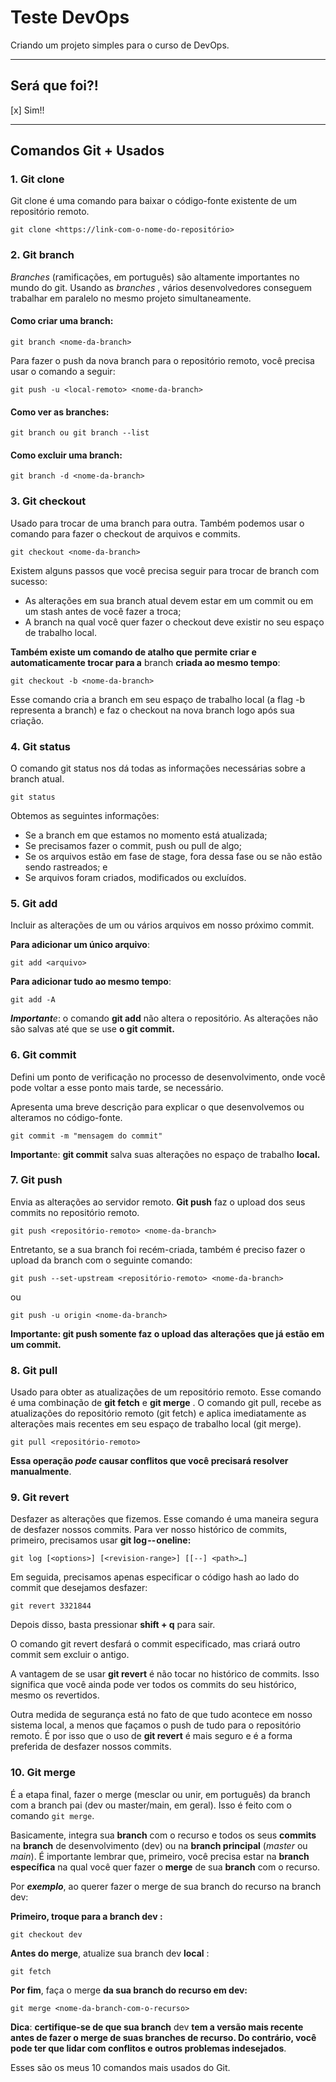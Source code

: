 # Teste DevOps

Criando um projeto simples para o curso de DevOps.

---

## **Será que foi?!**

[x] Sim!!

---

## Comandos Git + Usados

### **1. Git clone**

Git clone é uma comando para baixar o código-fonte existente de um repositório remoto.

`git clone <https://link-com-o-nome-do-repositório>`


### **2. Git branch**

*Branches* (ramificações, em português) são altamente importantes no mundo do git. Usando as  *branches* , vários desenvolvedores conseguem trabalhar em paralelo no mesmo projeto simultaneamente.

#### ****C**omo criar uma** branch:****

```
git branch <nome-da-branch>
```

Para fazer o push da nova branch para o repositório remoto, você precisa usar o comando a seguir:

```
git push -u <local-remoto> <nome-da-branch>
```


#### **Como ver as **branches:****

```
git branch ou git branch --list
```


#### **Como excluir um**a branch:

```
git branch -d <nome-da-branch>
```


### **3. Git checkout**

Usado para trocar de uma branch para outra. Também podemos usar o comando para fazer o checkout de arquivos e commits.

```
git checkout <nome-da-branch>
```

Existem alguns passos que você precisa seguir para trocar de branch com sucesso:

* As alterações em sua branch atual devem estar em um commit ou em um stash antes de você fazer a troca;
* A branch na qual você quer fazer o checkout deve existir no seu espaço de trabalho local.

**Também existe um comando de atalho que permite criar e automaticamente trocar para a** branch **criada ao mesmo tempo**:

```
git checkout -b <nome-da-branch>
```

Esse comando cria a branch em seu espaço de trabalho local (a flag -b representa a branch) e faz o checkout na nova branch logo após sua criação.


### **4. Git status**

O comando git status nos dá todas as informações necessárias sobre a branch atual.

```
git status
```

Obtemos as seguintes informações:

* Se a branch em que estamos no momento está atualizada;
* Se precisamos fazer o commit, push ou pull de algo;
* Se os arquivos estão em fase de stage, fora dessa fase ou se não estão sendo rastreados; e
* Se arquivos foram criados, modificados ou excluídos.

### **5. Git add**

Incluir as alterações de um ou vários arquivos em nosso próximo commit.

**Para adicionar um único arquivo**:

```
git add <arquivo>
```

**Para adicionar tudo ao mesmo tempo**:

```
git add -A
```

***Important**e*: o comando **git add** não altera o repositório. As alterações não são salvas até que se use **o **git commit.****


### **6. Git commit**

Defini um ponto de verificação no processo de desenvolvimento, onde você pode voltar a esse ponto mais tarde, se necessário.

Apresenta uma breve descrição para explicar o que desenvolvemos ou alteramos no código-fonte.

```
git commit -m "mensagem do commit"
```

**Important**e: **git commit** salva suas alterações no espaço de trabalho **local.**


### **7. Git push**

Envia as alterações ao servidor remoto. **Git push** faz o upload dos seus commits no repositório remoto.

```
git push <repositório-remoto> <nome-da-branch>
```

Entretanto, se a sua branch foi recém-criada, também é preciso fazer o upload da branch com o seguinte comando:

```
git push --set-upstream <repositório-remoto> <nome-da-branch>
```

ou

```
git push -u origin <nome-da-branch>
```

****Important**e**: **g**it push **somente faz o **upload** das alterações que já estão em um** commit.****


### **8. Git pull**

Usado para obter as atualizações de um repositório remoto. Esse comando é uma combinação de ****git fetch**** e  ****git merge**** . O comando git pull, recebe as atualizações do repositório remoto (git fetch) e aplica imediatamente as alterações mais recentes em seu espaço de trabalho local (git merge).

```
git pull <repositório-remoto>
```

**Essa operação *pode* causar conflitos que você precisará resolver **manual**mente**.


### **9. Git revert**

Desfazer as alterações que fizemos. Esse comando é uma maneira segura de desfazer nossos commits. Para ver nosso histórico de commits, primeiro, precisamos usar ****git log -- oneline:****

`git log [<options>] [<revision-range>] [[--] <path>…]`

Em seguida, precisamos apenas especificar o código hash ao lado do commit que desejamos desfazer:

```
git revert 3321844
```

Depois disso, basta pressionar ****shift + q**** para sair.

O comando git revert desfará o commit especificado, mas criará outro commit sem excluir o antigo.

A vantagem de se usar ****git revert**** é não tocar no histórico de commits. Isso significa que você ainda pode ver todos os commits do seu histórico, mesmo os revertidos.

Outra medida de segurança está no fato de que tudo acontece em nosso sistema local, a menos que façamos o push de tudo para o repositório remoto. É por isso que o uso de **git revert** é mais seguro e é a forma preferida de desfazer nossos commits.


### **10. Git merge**

É a etapa final, fazer o merge (mesclar ou unir, em português) da branch com a branch pai (dev ou master/main, em geral). Isso é feito com o comando `git merge`.

Basicamente, integra sua **branch** com o recurso e todos os seus **commits** na **branch** de desenvolvimento (dev) ou na **branch principal** (*master* ou *main*). É importante lembrar que, primeiro, você precisa estar na **branch específica** na qual você quer fazer o **merge** de sua **branch** com o recurso.

Por ***exemplo***, ao querer fazer o merge de sua branch do recurso na branch dev:

**Primeiro, troque para a branch  **dev** :**

```
git checkout dev
```

**Antes do **merg**e**, atualize sua branch dev  **local** :

```
git fetch
```

**Por fim**, faça o merge **da sua **branch **do recurso em** dev:****

```
git merge <nome-da-branch-com-o-recurso>
```

**Dica**: **certifique-se de que sua branch** dev **tem a versão mais recente antes de fazer o **merge **de suas** branches** de recurso. Do contrário, você pode ter que lidar com conflitos e outros problemas indesejados**.

Esses são os meus 10 comandos mais usados do Git.
